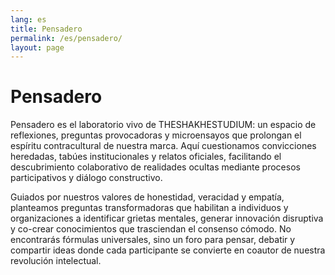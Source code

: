 ```yaml
---
lang: es
title: Pensadero
permalink: /es/pensadero/
layout: page
---
```


# Pensadero

Pensadero es el laboratorio vivo de THESHAKHESTUDIUM: un espacio de reflexiones, preguntas provocadoras y microensayos que prolongan el espíritu contracultural de nuestra marca. Aquí cuestionamos convicciones heredadas, tabúes institucionales y relatos oficiales, facilitando el descubrimiento colaborativo de realidades ocultas mediante procesos participativos y diálogo constructivo.

Guiados por nuestros valores de honestidad, veracidad y empatía, planteamos preguntas transformadoras que habilitan a individuos y organizaciones a identificar grietas mentales, generar innovación disruptiva y co-crear conocimientos que trasciendan el consenso cómodo. No encontrarás fórmulas universales, sino un foro para pensar, debatir y compartir ideas donde cada participante se convierte en coautor de nuestra revolución intelectual.
